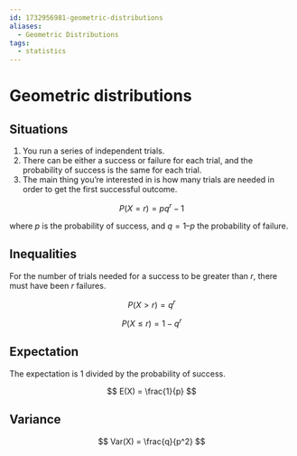 ```yaml
---
id: 1732956981-geometric-distributions
aliases:
  - Geometric Distributions
tags:
  - statistics
---
```


# Geometric distributions

## Situations
1. You run a series of independent trials.
2. There can be either a success or failure for each trial, and the 
probability of success is the same for each trial.
3. The main thing you’re interested in is how many trials are needed in 
order to get the first successful outcome.

$$
P(X=r) = p q^r-1
$$

where $p$ is the probability of success, and $q = 1 – p$ the probability of failure.

## Inequalities

For the number of trials needed for a success to be greater 
than $r$, there must have been $r$ failures.

$$
P(X>r) = q^r
$$

$$
P(X \leq r) = 1 - q^r
$$

## Expectation

The expectation is 1 divided by the probability of success.

$$
E(X) = \frac{1}{p}
$$

## Variance

$$
Var(X) = \frac{q}{p^2}
$$
